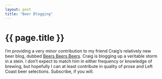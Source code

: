 ```yaml
---
layout: post
title: "Beer Blogging"
---
```


{{ page.title }}
================

I’m providing a very minor contribution to my friend Craig’s relatively new beer blog, dubbed [Beers Beers Beers](http://beersbeersbeers.blogspot.com). Craig is blogging up a veritable storm in a stein. I don’t expect to match him in either frequency or knowledge of brewing, but hopefully I can at least contribute in quality of prose and Left Coast beer selections. Subscribe, if you will.
